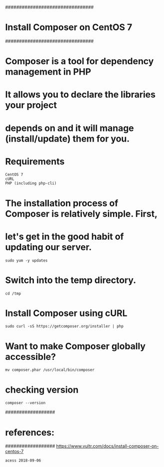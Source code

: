 ################################
# Install Composer on CentOS 7
################################
#
#
# Composer is a tool for dependency management in PHP
# It allows you to declare the libraries your project 
# depends on and it will manage (install/update) them for you.


# Requirements
	CentOS 7
	cURL
	PHP (including php-cli)


# The installation process of Composer is relatively simple. First, 
# let's get in the good habit of updating our server.
	sudo yum -y updates


# Switch into the temp directory.
	cd /tmp


# Install Composer using cURL
	sudo curl -sS https://getcomposer.org/installer | php


# Want to make Composer globally accessible?
	mv composer.phar /usr/local/bin/composer


# checking version
	composer --version




##################
# references:
##################
	https://www.vultr.com/docs/install-composer-on-centos-7

	acess 2018-09-06